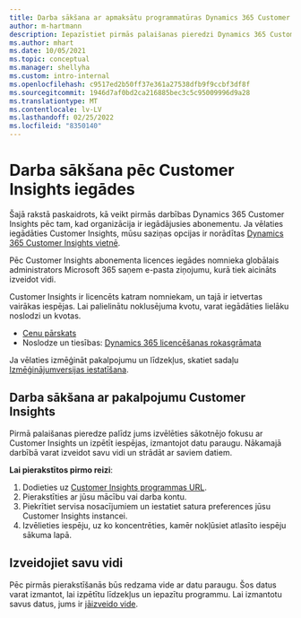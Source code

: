 ```yaml
---
title: Darba sākšana ar apmaksātu programmatūras Dynamics 365 Customer Insights licenci
author: m-hartmann
description: Iepazīstiet pirmās palaišanas pieredzi Dynamics 365 Customer Insights un izpētiet tās iespējas.
ms.author: mhart
ms.date: 10/05/2021
ms.topic: conceptual
ms.manager: shellyha
ms.custom: intro-internal
ms.openlocfilehash: c9517ed2b50ff37e361a27538dfb9f9ccbf3df8f
ms.sourcegitcommit: 1946d7af0bd2ca216885bec3c5c95009996d9a28
ms.translationtype: MT
ms.contentlocale: lv-LV
ms.lasthandoff: 02/25/2022
ms.locfileid: "8350140"
---
```

# <a name="get-started-after-purchasing-customer-insights"></a>Darba sākšana pēc Customer Insights iegādes

Šajā rakstā paskaidrots, kā veikt pirmās darbības Dynamics 365 Customer Insights pēc tam, kad organizācija ir iegādājusies abonementu. Ja vēlaties iegādāties Customer Insights, mūsu saziņas opcijas ir norādītas [Dynamics 365 Customer Insights vietnē](https://dynamics.microsoft.com/ai/customer-insights/). 

Pēc Customer Insights abonementa licences iegādes nomnieka globālais administrators Microsoft 365 saņem e-pasta ziņojumu, kurā tiek aicināts izveidot vidi. 

Customer Insights ir licencēts katram nomniekam, un tajā ir ietvertas vairākas iespējas. Lai palielinātu noklusējuma kvotu, varat iegādāties lielāku noslodzi un kvotas. 
- [Cenu pārskats](https://dynamics.microsoft.com/ai/customer-insights/pricing/)
- Noslodze un tiesības: [Dynamics 365 licencēšanas rokasgrāmata](https://go.microsoft.com/fwlink/?LinkId=866544)

Ja vēlaties izmēģināt pakalpojumu un līdzekļus, skatiet sadaļu [Izmēģinājumversijas iestatīšana](trial-signup.md).

## <a name="start-with-customer-insights"></a>Darba sākšana ar pakalpojumu Customer Insights

Pirmā palaišanas pieredze palīdz jums izvēlēties sākotnējo fokusu ar Customer Insights un izpētīt iespējas, izmantojot datu paraugu. Nākamajā darbībā varat izveidot savu vidi un strādāt ar saviem datiem.

**Lai pierakstītos pirmo reizi**:

1. Dodieties uz [Customer Insights programmas URL](https://home.ci.ai.dynamics.com).
1. Pierakstīties ar jūsu mācību vai darba kontu. 
1. Piekrītiet servisa nosacījumiem un iestatiet satura preferences jūsu Customer Insights instancei.
1. Izvēlieties iespēju, uz ko koncentrēties, kamēr nokļūsiet atlasīto iespēju sākuma lapā.

## <a name="create-your-own-environment"></a>Izveidojiet savu vidi

Pēc pirmās pierakstīšanās būs redzama vide ar datu paraugu. Šos datus varat izmantot, lai izpētītu līdzekļus un iepazītu programmu. Lai izmantotu savus datus, jums ir [jāizveido vide](audience-insights/get-started-paid.md).



